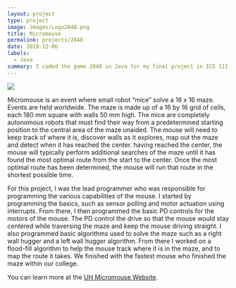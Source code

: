 ```yaml
---
layout: project
type: project
image: images/Logo2048.png
title: Micromouse
permalink: projects/2048
date: 2019-12-06
labels:
  - Java
summary: I coded the game 2048 in Java for my final project in ICS 111.
---
```


<img class="ui medium right floated rounded image" src="/images/micromouse-robot.png">

Micromouse is an event where small robot “mice” solve a 16 x 16 maze.  Events are held worldwide.  The maze is made up of a 16 by 16 grid of cells, each 180 mm square with walls 50 mm high.  The mice are completely autonomous robots that must find their way from a predetermined starting position to the central area of the maze unaided.  The mouse will need to keep track of where it is, discover walls as it explores, map out the maze and detect when it has reached the center.  having reached the center, the mouse will typically perform additional searches of the maze until it has found the most optimal route from the start to the center.  Once the most optimal route has been determined, the mouse will run that route in the shortest possible time.

For this project, I was the lead programmer who was responsible for programming the various capabilities of the mouse.  I started by programming the basics, such as sensor polling and motor actuation using interrupts.  From there, I then programmed the basic PD controls for the motors of the mouse.  The PD control the drive so that the mouse would stay centered while traversing the maze and keep the mouse driving straight.  I also programmed basic algorithms used to solve the maze such as a right wall hugger and a left wall hugger algorithm.  From there I worked on a flood-fill algorithm to help the mouse track where it is in the maze, and to map the route it takes.  We finished with the fastest mouse who finished the maze within our college.

You can learn more at the [UH Micromouse Website](http://www-ee.eng.hawaii.edu/~mmouse/about.html).
